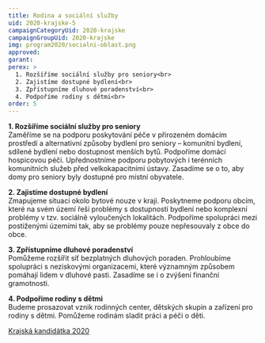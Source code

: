 ```yaml
---
title: Rodina a sociální služby
uid: 2020-krajske-5
campaignCategoryUid: 2020-krajske
campaignGroupUid: 2020-krajske
img: program2020/socialni-oblast.png
approved:
garant:
perex: >
  1. Rozšíříme sociální služby pro seniory<br>
  2. Zajistíme dostupné bydlení<br>
  3. Zpřístupníme dluhové poradenství<br>
  4. Podpoříme rodiny s dětmi<br>
order: 5
---
```


**1. Rozšíříme sociální služby pro seniory**<br>
Zaměříme se na podporu poskytování péče v přirozeném domácím prostředí a alternativní způsoby bydlení pro seniory – komunitní bydlení, sdílené bydlení nebo dostupnost menších bytů. Podpoříme domácí hospicovou péči. Upřednostníme podporu pobytových i terénních komunitních služeb před velkokapacitními ústavy. Zasadíme se o to, aby domy pro seniory byly dostupné pro místní obyvatele.

**2. Zajistíme dostupné bydlení**<br>
Zmapujeme situaci okolo bytové nouze v kraji. Poskytneme podporu obcím, které na svém území řeší problémy s dostupností bydlení nebo komplexní problémy v tzv. sociálně vyloučených lokalitách.
Podpoříme spolupráci mezi postiženými územími tak, aby se problémy pouze nepřesouvaly z obce do obce.

**3. Zpřístupníme dluhové poradenství**<br>
Pomůžeme rozšířit síť bezplatných dluhových poraden. Prohloubíme spolupráci s neziskovými organizacemi, které významným způsobem pomáhají lidem v dluhové pasti. Zasadíme se i o zvýšení finanční gramotnosti.

**4. Podpoříme rodiny s dětmi**<br>
Budeme prosazovat vznik rodinných center, dětských skupin a zařízení pro rodiny s dětmi. Pomůžeme rodinám sladit práci a péči o děti.

[Krajská kandidátka 2020](/volby/2020/krajske/)

